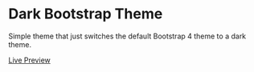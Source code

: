﻿# Dark Bootstrap Theme

Simple theme that just switches the default Bootstrap 4 theme to a dark theme.

[Live Preview](https://struttower.github.io/dark-bootstrap-theme/demo/index.html)

